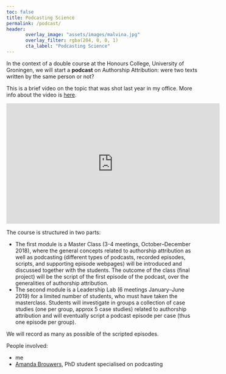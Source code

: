 ```yaml
---
toc: false
title: Podcasting Science
permalink: /podcast/
header: 
       overlay_image: "assets/images/malvina.jpg"
       overlay_filter: rgba(204, 0, 0, 1) 
       cta_label: "Podcasting Science"
---
```


In the context of a double course at the Honours College, University of Groningen, we will start a **podcast** on Authorship Attribution: were two texts written by the same person or not?

This is a brief video on the topic that was shot last year in my office.  More info about the video is [here](https://www.rug.nl/about-us/news-and-events/news/archief2017/nieuwsberichten/0301-unifocusnissim?lang=en).

<iframe src="https://www.youtube.com/embed/CWii8QD92A8" width="560" height="315" frameborder="0"></iframe>
<br>

The course is structured in two parts:

- The first module is a Master Class (3-4 meetings, October–December 2018), where
the general concepts related to authorship attribution as well as podcasting (different
types of podcasts, recorded episodes, scripts, and supporting episode webpages) will be
introduced and discussed together with the students. The outcome of the class (final
project) will be the script of the first episode of the podcast, over the generalities of
authorship attribution.
- The second module is a Leadership Lab (6 meetings January–June 2019) for a limited
number of students, who must have taken the masterclass. Students will investigate
in groups a collection of case studies (one per group, approx 5 case studies) related to
authorship attribution and will eventually script a podcast episode per case (thus one
episode per group).

We will record as many as possible of the scripted episodes.

People involved:
- me
- [Amanda Brouwers](https://www.rug.nl/staff/a.d.brouwers/research), PhD student specialised on podcasting

 
